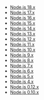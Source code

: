 <!--
 TODO: Make this a JSON file

 This file is used for all the translation files in
 'locale' folder at 'docs/index.md' to replace the variable
 in order to avoid missing adding Node.js links.
-->

- [Node.js 18.x](https://nodejs.org/docs/latest-v18.x/api/)
- [Node.js 17.x](https://nodejs.org/docs/latest-v17.x/api/)
- [Node.js 16.x](https://nodejs.org/docs/latest-v16.x/api/)
- [Node.js 15.x](https://nodejs.org/docs/latest-v15.x/api/)
- [Node.js 14.x](https://nodejs.org/docs/latest-v14.x/api/)
- [Node.js 13.x](https://nodejs.org/docs/latest-v13.x/api/)
- [Node.js 12.x](https://nodejs.org/docs/latest-v12.x/api/)
- [Node.js 11.x](https://nodejs.org/docs/latest-v11.x/api/)
- [Node.js 10.x](https://nodejs.org/docs/latest-v10.x/api/)
- [Node.js 9.x](https://nodejs.org/docs/latest-v9.x/api/)
- [Node.js 8.x](https://nodejs.org/docs/latest-v8.x/api/)
- [Node.js 7.x](https://nodejs.org/docs/latest-v7.x/api/)
- [Node.js 6.x](https://nodejs.org/docs/latest-v6.x/api/)
- [Node.js 5.x](https://nodejs.org/docs/latest-v5.x/api/)
- [Node.js 4.x](https://nodejs.org/docs/latest-v4.x/api/)
- [Node.js 0.12.x](https://nodejs.org/docs/latest-v0.12.x/api/)
- [Node.js 0.10.x](https://nodejs.org/docs/latest-v0.10.x/api/)
